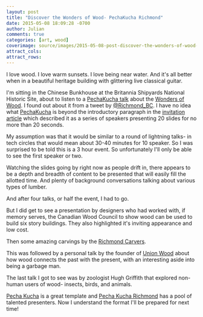 ```yaml
---
layout: post
title: "Discover the Wonders of Wood- PechaKucha Richmond"
date: 2015-05-08 18:09:28 -0700
author: Julian
comments: true
categories: [art, wood]
coverimage: source/images/2015-05-08-post-discover-the-wonders-of-wood-pechakucha-richmond/Photo 2015-05-08.jpg
attract_cols:
attract_rows:
---
```


I love wood. I love warm sunsets. I love being near water. And it's all better when in a beautiful heritage building with glittering live classical guitar.

I'm sitting in the Chinese Bunkhouse at the Britannia Shipyards National Historic Site, about to listen to a [PechaKucha talk][pechakucha] about the [Wonders of Wood][infoarticle]. I found out about it from a tweet by [@Richmond_BC]. I have no idea what [PechaKucha][pechakucha] is beyond the introductory paragraph in the [invitation article][infoarticle] which described it as a series of speakers presenting 20 slides for no more than 20 seconds.

<!-- more -->

My assumption was that it would be similar to a round of lightning talks- in tech circles that would mean about 30-40 minutes for 10 speaker. So I was surprised to be told this is a 3 hour event. So unfortunately I'll only be able to see the first speaker or two. 

Watching the slides going by right now as people drift in, there appears to be a depth and breadth of content to be presented that will easily fill the allotted time. And plenty of background conversations talking about various types of lumber.

And after four talks, or half the event, I had to go. 

But I did get to see a presentation by designers who had worked with, if memory serves, the Canadian Wood Council to show wood can be used to build six story buildings. They also highlighted it's inviting appearance and low cost. 

Then some amazing carvings by the [Richmond Carvers][RichmondCarvers]. 

This was followed by a personal talk by the founder of [Union Wood][UnionWood] about how wood connects the past with the present, with an interesting aside into being a garbage man.

The last talk I got to see was by zoologist Hugh Griffith that explored non-human users of wood- insects, birds, and animals.

[Pecha Kucha][pechakucha] is a great template and [Pecha Kucha Richmond][PkRichmond] has a pool of talented presenters. Now I understand the format I'll be prepared for next time!

[infoarticle]: http://www.richmond.ca/newsevents/city/DiscoverTheWondersOfWoodAtPechaKuchaRichmond.htm
[pechakucha]: http://www.pechakucha.org/
[@Richmond_BC]: https://twitter.com/richmond_bc
[RichmondCarvers]: http://richmondcarvers.com/
[UnionWood]: http://www.unionwoodco.com/
[PkRichmond]: http://www.pechakucha.org/cities/richmond-bc